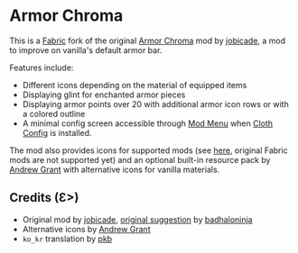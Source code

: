 # Armor Chroma

This is a [Fabric](https://fabricmc.net/) fork of the original [Armor Chroma](https://www.curseforge.com/minecraft/mc-mods/armor-chroma) mod by [jobicade], a mod to improve on vanilla's default armor bar.

Features include:
- Different icons depending on the material of equipped items
- Displaying glint for enchanted armor pieces
- Displaying armor points over 20 with additional armor icon rows or with a colored outline
- A minimal config screen accessible through [Mod Menu](https://www.curseforge.com/minecraft/mc-mods/modmenu) when [Cloth Config](https://www.curseforge.com/minecraft/mc-mods/cloth-config) is installed.

The mod also provides icons for supported mods (see [here](https://www.curseforge.com/minecraft/mc-mods/armor-chroma), original Fabric mods are not supported yet) and an optional built-in resource pack by [Andrew Grant] with alternative icons for vanilla materials.

## Credits (Ɛ>)
- Original mod by [jobicade], [original suggestion](https://www.minecraftforum.net/forums/mapping-and-modding/minecraft-mods/requests-ideas-for-mods/2566774) by [badhaloninja](https://www.minecraftforum.net/members/badhaloninja)
- Alternative icons by [Andrew Grant]
- `ko_kr` translation by [pkb](https://github.com/XxPKBxX)

[jobicade]: https://www.curseforge.com/members/jobicade/projects
[Andrew Grant]: https://github.com/Andrew6rant
